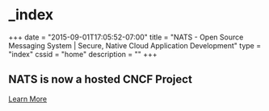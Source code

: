 # \_index

+++ date = "2015-09-01T17:05:52-07:00" title = "NATS - Open Source Messaging System \| Secure, Native Cloud Application Development" type = "index" cssid = "home" description = "" +++

## NATS is now a hosted **CNCF** Project

 [Learn More](https://www.cncf.io/blog/2018/03/15/cncf-to-host-nats/)

